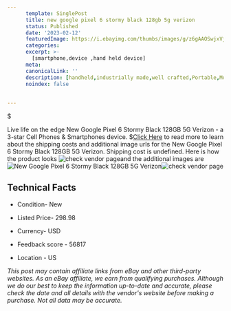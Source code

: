 ```yaml
---
      template: SinglePost
      title: new google pixel 6 stormy black 128gb 5g verizon
      status: Published
      date: '2023-02-12'
      featuredImage: https://i.ebayimg.com/thumbs/images/g/z6gAAOSwjxVjmRUS/s-l225.jpg
      categories: 
      excerpt: >-
        [smartphone,device ,hand held device]
      meta:
      canonicalLink: ''
      description: [handheld,industrially made,well crafted,Portable,Mobile,Compact,Convenient,Lightweight,Maneuverable,Man-portable,Miniature,Carriable,Hand-held,Light,Holdable,Transportable,Mobile device,Pocket-sized,On-the-go,Wireless,Cordless,Compact size,Convenient size, smartphone,device ,hand held device]
      noindex: false
      
        
---
```

$

Live life on the edge New Google Pixel 6 Stormy Black 128GB 5G Verizon - a 3-star Cell Phones & Smartphones device.
$[Click Here](https://www.ebay.com/itm/185697512428?hash=item2b3c6f2bec%3Ag%3Az6gAAOSwjxVjmRUS&mkevt=1&mkcid=1&mkrid=711-53200-19255-0&campid=%253CePNCampaignId%253E&customid=%253CreferenceId%253E&toolid=10049) to read more to learn about the shipping costs and additional image urls for the New Google Pixel 6 Stormy Black 128GB 5G Verizon. Shipping cost is undefined. Here is how the product looks ![check vendor page](https://i.ebayimg.com/thumbs/images/g/z6gAAOSwjxVjmRUS/s-l225.jpg)and the additional images are![New Google Pixel 6 Stormy Black 128GB 5G Verizon](https://i.ebayimg.com/images/g/z6gAAOSwjxVjmRUS/s-l1600.jpg)![check vendor page](https://origin-galleryplus.ebayimg.com/ws/web/185697512428_2_0_1/225x225.jpg,https://origin-galleryplus.ebayimg.com/ws/web/185697512428_3_0_1/225x225.jpg,https://origin-galleryplus.ebayimg.com/ws/web/185697512428_4_0_1/225x225.jpg,https://origin-galleryplus.ebayimg.com/ws/web/185697512428_5_0_1/225x225.jpg,https://origin-galleryplus.ebayimg.com/ws/web/185697512428_6_0_1/225x225.jpg,https://origin-galleryplus.ebayimg.com/ws/web/185697512428_7_0_1/225x225.jpg,https://origin-galleryplus.ebayimg.com/ws/web/185697512428_8_0_1/225x225.jpg,https://origin-galleryplus.ebayimg.com/ws/web/185697512428_9_0_1/225x225.jpg)



 ## Technical Facts 



     
      

 - Condition- New 


      

 - Listed Price- 298.98 


      

 - Currency- USD 


      

 - Feedback score - 56817 


      

 - Location - US 


      
      

 *_This post may contain affiliate links from eBay and other third-party websites. As an eBay affiliate, we earn from qualifying purchases. Although we do our best to keep the information up-to-date and accurate, please check the date and all details with the vendor's website before making a purchase. Not all data may be accurate._*






